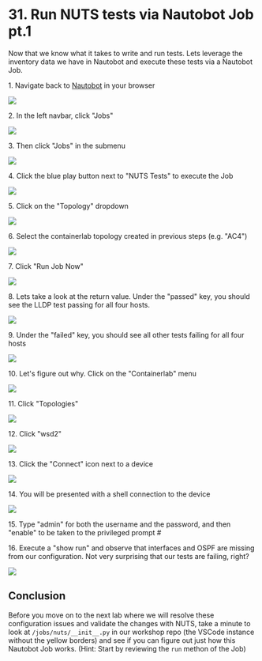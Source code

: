 # 31. Run NUTS tests via Nautobot Job pt.1

Now that we know what it takes to write and run tests. Lets leverage the inventory data we have in Nautobot and execute these tests via a Nautobot Job.

1\. Navigate back to [Nautobot](http://localhost:8080) in your browser

![](https://ajeuwbhvhr.cloudimg.io/https://colony-recorder.s3.amazonaws.com/files/2025-05-21/fcbeb9fc-13d1-4d85-ac9d-2ab573b4cebb/ascreenshot.jpeg?tl_px=45,268&br_px=2797,1807&force_format=jpeg&q=100&width=1120.0)


2\. In the left navbar, click "Jobs"

![](https://ajeuwbhvhr.cloudimg.io/https://colony-recorder.s3.amazonaws.com/files/2025-05-21/fcbeb9fc-13d1-4d85-ac9d-2ab573b4cebb/ascreenshot.jpeg?tl_px=0,432&br_px=2752,1971&force_format=jpeg&q=100&width=1120.0&wat=1&wat_opacity=1&wat_gravity=northwest&wat_url=https://colony-recorder.s3.amazonaws.com/images/watermarks/FB923C_standard.png&wat_pad=61,276)


3\. Then click "Jobs" in the submenu

![](https://ajeuwbhvhr.cloudimg.io/https://colony-recorder.s3.amazonaws.com/files/2025-05-21/f59567ef-695f-4a0a-aeeb-a30082adc469/ascreenshot.jpeg?tl_px=0,537&br_px=2752,2076&force_format=jpeg&q=100&width=1120.0&wat=1&wat_opacity=1&wat_gravity=northwest&wat_url=https://colony-recorder.s3.amazonaws.com/images/watermarks/FB923C_standard.png&wat_pad=17,297)


4\. Click the blue play button next to "NUTS Tests" to execute the Job

![](https://ajeuwbhvhr.cloudimg.io/https://colony-recorder.s3.amazonaws.com/files/2025-05-21/7774598a-c698-42e6-8255-c783078cd870/ascreenshot.jpeg?tl_px=0,264&br_px=2752,1803&force_format=jpeg&q=100&width=1120.0&wat=1&wat_opacity=1&wat_gravity=northwest&wat_url=https://colony-recorder.s3.amazonaws.com/images/watermarks/FB923C_standard.png&wat_pad=222,277)


5\. Click on the "Topology" dropdown

![](https://ajeuwbhvhr.cloudimg.io/https://colony-recorder.s3.amazonaws.com/files/2025-05-21/74eb0194-8f8b-404c-b1ff-6123644b86af/ascreenshot.jpeg?tl_px=90,92&br_px=2842,1631&force_format=jpeg&q=100&width=1120.0&wat=1&wat_opacity=1&wat_gravity=northwest&wat_url=https://colony-recorder.s3.amazonaws.com/images/watermarks/FB923C_standard.png&wat_pad=555,277)


6\. Select the containerlab topology created in previous steps (e.g. "AC4")

![](https://ajeuwbhvhr.cloudimg.io/https://colony-recorder.s3.amazonaws.com/files/2025-05-21/97a14441-f8d8-4fd1-a33c-570e759d6399/ascreenshot.jpeg?tl_px=0,240&br_px=2752,1779&force_format=jpeg&q=100&width=1120.0&wat=1&wat_opacity=1&wat_gravity=northwest&wat_url=https://colony-recorder.s3.amazonaws.com/images/watermarks/FB923C_standard.png&wat_pad=510,277)


7\. Click "Run Job Now"

![](https://ajeuwbhvhr.cloudimg.io/https://colony-recorder.s3.amazonaws.com/files/2025-05-21/d39b11e7-6f78-462d-9672-8f335997be20/ascreenshot.jpeg?tl_px=90,537&br_px=2842,2076&force_format=jpeg&q=100&width=1120.0&wat=1&wat_opacity=1&wat_gravity=northwest&wat_url=https://colony-recorder.s3.amazonaws.com/images/watermarks/FB923C_standard.png&wat_pad=891,472)


8\. Lets take a look at the return value. Under the "passed" key, you should see the LLDP test passing for all four hosts.

![](https://ajeuwbhvhr.cloudimg.io/https://colony-recorder.s3.amazonaws.com/files/2025-05-21/4d57f0ce-e3de-488f-8053-b4c6e378b548/ascreenshot.jpeg?tl_px=0,537&br_px=2752,2076&force_format=jpeg&q=100&width=1120.0&wat=1&wat_opacity=1&wat_gravity=northwest&wat_url=https://colony-recorder.s3.amazonaws.com/images/watermarks/FB923C_standard.png&wat_pad=387,368)


9\. Under the "failed" key, you should see all other tests failing for all four hosts

![](https://ajeuwbhvhr.cloudimg.io/https://colony-recorder.s3.amazonaws.com/files/2025-05-21/a1455ef0-ed39-4073-828b-91898721d653/ascreenshot.jpeg?tl_px=0,0&br_px=2752,1538&force_format=jpeg&q=100&width=1120.0&wat=1&wat_opacity=1&wat_gravity=northwest&wat_url=https://colony-recorder.s3.amazonaws.com/images/watermarks/FB923C_standard.png&wat_pad=393,113)


10\. Let's figure out why. Click on the "Containerlab" menu

![](https://ajeuwbhvhr.cloudimg.io/https://colony-recorder.s3.amazonaws.com/files/2025-05-21/f7cba759-ea56-445f-abeb-090cd723d385/ascreenshot.jpeg?tl_px=0,537&br_px=2752,2076&force_format=jpeg&q=100&width=1120.0&wat=1&wat_opacity=1&wat_gravity=northwest&wat_url=https://colony-recorder.s3.amazonaws.com/images/watermarks/FB923C_standard.png&wat_pad=134,537)


11\. Click "Topologies"

![](https://ajeuwbhvhr.cloudimg.io/https://colony-recorder.s3.amazonaws.com/files/2025-05-21/263f4080-cc8f-4cdf-81cb-9b9b6794332a/ascreenshot.jpeg?tl_px=0,537&br_px=2752,2076&force_format=jpeg&q=100&width=1120.0&wat=1&wat_opacity=1&wat_gravity=northwest&wat_url=https://colony-recorder.s3.amazonaws.com/images/watermarks/FB923C_standard.png&wat_pad=25,375)


12\. Click "wsd2"

![](https://ajeuwbhvhr.cloudimg.io/https://colony-recorder.s3.amazonaws.com/files/2025-05-21/5e86f5a4-8d0e-4386-8652-6ce7d898dd31/ascreenshot.jpeg?tl_px=0,0&br_px=2752,1538&force_format=jpeg&q=100&width=1120.0&wat=1&wat_opacity=1&wat_gravity=northwest&wat_url=https://colony-recorder.s3.amazonaws.com/images/watermarks/FB923C_standard.png&wat_pad=227,227)


13\. Click the "Connect" icon next to a device

![](https://ajeuwbhvhr.cloudimg.io/https://colony-recorder.s3.amazonaws.com/files/2025-05-21/5c56130c-e671-4196-9eed-d33336378c38/ascreenshot.jpeg?tl_px=90,86&br_px=2842,1625&force_format=jpeg&q=100&width=1120.0&wat=1&wat_opacity=1&wat_gravity=northwest&wat_url=https://colony-recorder.s3.amazonaws.com/images/watermarks/FB923C_standard.png&wat_pad=749,276)


14\. You will be presented with a shell connection to the device

![](https://ajeuwbhvhr.cloudimg.io/https://colony-recorder.s3.amazonaws.com/files/2025-05-21/f40a3dc6-89aa-49b1-bb1d-623694157f4e/ascreenshot.jpeg?tl_px=0,0&br_px=2752,1538&force_format=jpeg&q=100&width=1120.0&wat=1&wat_opacity=1&wat_gravity=northwest&wat_url=https://colony-recorder.s3.amazonaws.com/images/watermarks/FB923C_standard.png&wat_pad=487,270)


15\. Type "admin" for both the username and the password, and then "enable" to be taken to the privileged prompt #


16\. Execute a "show run" and observe that interfaces and OSPF are missing from our configuration. Not very surprising that our tests are failing, right?

![](https://ajeuwbhvhr.cloudimg.io/https://colony-recorder.s3.amazonaws.com/files/2025-05-21/f2927ad8-05c7-41e3-88a0-6a04786febf3/ascreenshot.jpeg?tl_px=0,537&br_px=2752,2076&force_format=jpeg&q=100&width=1120.0&wat=1&wat_opacity=1&wat_gravity=northwest&wat_url=https://colony-recorder.s3.amazonaws.com/images/watermarks/FB923C_standard.png&wat_pad=200,528)


## Conclusion

Before you move on to the next lab where we will resolve these configuration issues and validate the changes with NUTS, take a minute to look at `/jobs/nuts/__init__.py` in our workshop repo (the VSCode instance without the yellow borders) and see if you can figure out just how this Nautobot Job works. (Hint: Start by reviewing the `run` methon of the Job)